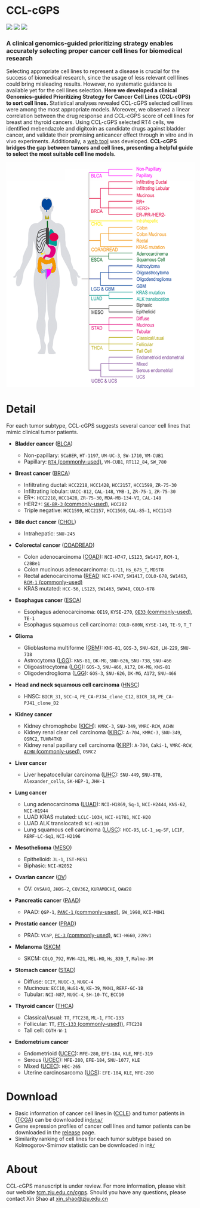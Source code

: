 # CCL-cGPS
<img src='https://img.shields.io/badge/7%2C101-tumor%20patients-brightgreen'> <img src='https://img.shields.io/badge/44-tumor%20subtypes-blue'> <img src='https://img.shields.io/badge/720-cancer%20cell%20lines-yellowgreen'>
### A clinical genomics-guided prioritizing strategy enables accurately selecting proper cancer cell lines for biomedical research

Selecting appropriate cell lines to represent a disease is crucial for the success of biomedical research, since the usage of less relevant cell lines could bring misleading results. However, no systematic guidance is available yet for the cell lines selection. __Here we developed a clinical Genomics-guided Prioritizing Strategy for Cancer Cell Lines (CCL-cGPS) to sort cell lines.__ Statistical analyses revealed CCL-cGPS selected cell lines were among the most appropriate models. Moreover, we observed a linear correlation between the drug response and CCL-cGPS score of cell lines for breast and thyroid cancers. Using CCL-cGPS selected RT4 cells, we identified mebendazole and digitoxin as candidate drugs against bladder cancer, and validate their promising anticancer effect through in vitro and in vivo experiments. Additionally, a [web tool](http:/tcm.zju.edu.cn/cgps) was developed. __CCL-cGPS bridges the gap between tumors and cell lines, presenting a helpful guide to select the most suitable cell line models.__

<img src='https://github.com/ZJUFanLab/CCL-cGPS/blob/master/img/tumor.png' width = "600" height = "600"> 

# Detail
For each tumor subtype, CCL-cGPS suggests several cancer cell lines that mimic clinical tumor patients.

- __Bladder cancer__ ([BLCA](https://github.com/ZJUFanLab/CCL-cGPS/wiki/The-Cancer-Genome-Atlas-(TCGA)))
  - Non-papillary: `SCaBER`, `HT-1197`, `UM-UC-3`, `SW-1710`, `VM-CUB1`
  - Papillary: [`RT4` (commonly-used)](https://github.com/ZJUFanLab/CCL-cGPS/wiki/Commonly-used-cancer-cell-line), `VM-CUB1`, `RT112_84`, `SW_780`

- __Breast cancer__ ([BRCA](https://github.com/ZJUFanLab/CCL-cGPS/wiki/The-Cancer-Genome-Atlas-(TCGA)))
  - Infiltrating ductal: `HCC2218`, `HCC1428`, `HCC2157`, `HCC1599`, `ZR-75-30`
  - Infiltrating lobular: `UACC-812`, `CAL-148`, `YMB-1`, `ZR-75-1`, `ZR-75-30`
  - ER+: `HCC2218`, `HCC1428`, `ZR-75-30`, `MDA-MB-134-VI`, `CAL-148`
  - HER2+: [`SK-BR-3` (commonly-used)](https://github.com/ZJUFanLab/CCL-cGPS/wiki/Commonly-used-cancer-cell-line), `HCC202`
  - Triple negative: `HCC1599`, `HCC2157`, `HCC1569`, `CAL-85-1`, `HCC1143`

- __Bile duct cancer__ ([CHOL](https://github.com/ZJUFanLab/CCL-cGPS/wiki/The-Cancer-Genome-Atlas-(TCGA)))
  - Intrahepatic: `SNU-245`

- __Colorectal cancer__ ([COADREAD](https://github.com/ZJUFanLab/CCL-cGPS/wiki/The-Cancer-Genome-Atlas-(TCGA)))
  - Colon adenocarcinoma ([COAD](https://github.com/ZJUFanLab/CCL-cGPS/wiki/The-Cancer-Genome-Atlas-(TCGA))): `NCI-H747`, `LS123`, `SW1417`, `RCM-1`, `C2BBe1`
  - Colon mucinous adenocarcinoma: `CL-11`, `Hs_675_T`, `MDST8`
  - Rectal adenocarcinoma ([READ](https://github.com/ZJUFanLab/CCL-cGPS/wiki/The-Cancer-Genome-Atlas-(TCGA)): `NCI-H747`, `SW1417`, `COLO-678`, `SW1463`, [`RCM-1` (commonly-used)](https://github.com/ZJUFanLab/CCL-cGPS/wiki/Commonly-used-cancer-cell-line)
  - KRAS mutated: `HCC-56`, `LS123`, `SW1463`, `SW948`, `COLO-678`

- __Esophagus cancer__ ([ESCA](https://github.com/ZJUFanLab/CCL-cGPS/wiki/The-Cancer-Genome-Atlas-(TCGA)))
  - Esophagus adenocarcinoma: `OE19`, `KYSE-270`, [`OE33` (commonly-used)](https://github.com/ZJUFanLab/CCL-cGPS/wiki/Commonly-used-cancer-cell-line), `TE-1`
  - Esophagus squamous cell carcinoma: `COLO-680N`, `KYSE-140`, `TE-9`, `T_T`

- __Glioma__
  - Glioblastoma multiforme ([GBM](https://github.com/ZJUFanLab/CCL-cGPS/wiki/The-Cancer-Genome-Atlas-(TCGA))): `KNS-81`, `GOS-3`, `SNU-626`, `LN-229`, `SNU-738`
  - Astrocytoma ([LGG](https://github.com/ZJUFanLab/CCL-cGPS/wiki/The-Cancer-Genome-Atlas-(TCGA))): `KNS-81`, `DK-MG`, `SNU-626`, `SNU-738`, `SNU-466`
  - Oligoastrocytoma ([LGG](https://github.com/ZJUFanLab/CCL-cGPS/wiki/The-Cancer-Genome-Atlas-(TCGA))): `GOS-3`, `SNU-466`, `A172`, `DK-MG`, `KNS-81`
  - Oligodendroglioma ([LGG](https://github.com/ZJUFanLab/CCL-cGPS/wiki/The-Cancer-Genome-Atlas-(TCGA))): `GOS-3`, `SNU-626`, `DK-MG`, `A172`, `SNU-466`

- __Head and neck squamous cell carcinoma__ ([HNSC](https://github.com/ZJUFanLab/CCL-cGPS/wiki/The-Cancer-Genome-Atlas-(TCGA)))
  - HNSC: `BICR_31`, `SCC-4`, `PE_CA-PJ34_clone_C12`, `BICR_18`, `PE_CA-PJ41_clone_D2`

- __Kidney cancer__
  - Kidney chromophobe ([KICH](https://github.com/ZJUFanLab/CCL-cGPS/wiki/The-Cancer-Genome-Atlas-(TCGA))): `KMRC-3`, `SNU-349`, `VMRC-RCW`, `ACHN`
  - Kidney renal clear cell carcinoma ([KIRC](https://github.com/ZJUFanLab/CCL-cGPS/wiki/The-Cancer-Genome-Atlas-(TCGA))): `A-704`, `KMRC-3`, `SNU-349`, `OSRC2`, `TUHR4TKB`
  - Kidney renal papillary cell carcinoma ([KIRP](https://github.com/ZJUFanLab/CCL-cGPS/wiki/The-Cancer-Genome-Atlas-(TCGA))): `A-704`, `Caki-1`, `VMRC-RCW`, [`ACHN` (commonly-used)](https://github.com/ZJUFanLab/CCL-cGPS/wiki/Commonly-used-cancer-cell-line), `OSRC2`

- __Liver cancer__
  - Liver hepatocellular carcinoma ([LIHC](https://github.com/ZJUFanLab/CCL-cGPS/wiki/The-Cancer-Genome-Atlas-(TCGA))): `SNU-449`, `SNU-878`, `Alexander_cells`, `SK-HEP-1`, `JHH-1`

- __Lung cancer__
  - Lung adenocarcinoma ([LUAD](https://github.com/ZJUFanLab/CCL-cGPS/wiki/The-Cancer-Genome-Atlas-(TCGA))): `NCI-H1869`, `Sq-1`, `NCI-H2444`, `KNS-62`, `NCI-H1944`
  - LUAD KRAS mutated: `LCLC-103H`, `NCI-H1781`, `NCI-H20`
  - LUAD ALK translocated: `NCI-H2110`
  - Lung squamous cell carcinoma ([LUSC](https://github.com/ZJUFanLab/CCL-cGPS/wiki/The-Cancer-Genome-Atlas-(TCGA))): `HCC-95`, `LC-1_sq-SF`, `LC1F`, `RERF-LC-Sq1`, `NCI-H2196`

- __Mesothelioma__ ([MESO](https://github.com/ZJUFanLab/CCL-cGPS/wiki/The-Cancer-Genome-Atlas-(TCGA)))
  - Epithelioid: `JL-1`, `IST-MES1`
  - Biphasic: `NCI-H2052`

- __Ovarian cancer__ ([OV](https://github.com/ZJUFanLab/CCL-cGPS/wiki/The-Cancer-Genome-Atlas-(TCGA)))
  - OV: `OVSAHO`, `JHOS-2`, `COV362`, `KURAMOCHI`, `OAW28`

- __Pancreatic cancer__ ([PAAD](https://github.com/ZJUFanLab/CCL-cGPS/wiki/The-Cancer-Genome-Atlas-(TCGA)))
  - PAAD: `QGP-1`, [`PANC-1` (commonly-used)](https://github.com/ZJUFanLab/CCL-cGPS/wiki/Commonly-used-cancer-cell-line), `SW_1990`, `KCI-MOH1`

- __Prostatic cancer__ ([PRAD](https://github.com/ZJUFanLab/CCL-cGPS/wiki/The-Cancer-Genome-Atlas-(TCGA)))
  - PRAD: `VCaP`, [`PC-3` (commonly-used)](https://github.com/ZJUFanLab/CCL-cGPS/wiki/Commonly-used-cancer-cell-line), `NCI-H660`, `22Rv1`

- __Melanoma__ ([SKCM](https://github.com/ZJUFanLab/CCL-cGPS/wiki/The-Cancer-Genome-Atlas-(TCGA))
  - SKCM: `COLO_792`, `RVH-421`, `MEL-HO`, `Hs_839_T`, `Malme-3M`

- __Stomach cancer__ ([STAD](https://github.com/ZJUFanLab/CCL-cGPS/wiki/The-Cancer-Genome-Atlas-(TCGA)))
  - Diffuse: `GCIY`, `NUGC-3`, `NUGC-4`
  - Mucinous: `ECC10`, `HuG1-N`, `KE-39`, `MKN1`, `RERF-GC-1B`
  - Tubular: `NCI-N87`, `NUGC-4`, `SH-10-TC`, `ECC10`

- __Thyroid cancer__ ([THCA](https://github.com/ZJUFanLab/CCL-cGPS/wiki/The-Cancer-Genome-Atlas-(TCGA)))
  - Classical/usual: `TT`, `FTC238`, `ML-1`, `FTC-133`
  - Follicular: `TT`, [`FTC-133` (commonly-used))](https://github.com/ZJUFanLab/CCL-cGPS/wiki/Commonly-used-cancer-cell-line), `FTC238`
  - Tall cell: `CGTH-W-1`

- __Endometrium cancer__
  - Endometrioid ([UCEC](https://github.com/ZJUFanLab/CCL-cGPS/wiki/The-Cancer-Genome-Atlas-(TCGA))): `MFE-280`, `EFE-184`, `KLE`, `MFE-319`
  - Serous ([UCEC](https://github.com/ZJUFanLab/CCL-cGPS/wiki/The-Cancer-Genome-Atlas-(TCGA))): `MFE-280`, `EFE-184`, `SNU-1077`, `KLE`
  - Mixed ([UCEC](https://github.com/ZJUFanLab/CCL-cGPS/wiki/The-Cancer-Genome-Atlas-(TCGA))): `HEC-265`
  - Uterine carcinosarcoma ([UCS](https://github.com/ZJUFanLab/CCL-cGPS/wiki/The-Cancer-Genome-Atlas-(TCGA))): `EFE-184`, `KLE`, `MFE-280`

# Download
- Basic information of cancer cell lines in ([CCLE](https://portals.broadinstitute.org/ccle)) and tumor patients in ([TCGA](https://portal.gdc.cancer.gov/)) can be downloaded in[`data/`](https://github.com/ZJUFanLab/CCL-cGPS/tree/master/data) 
- Gene expression profiles of cancer cell lines and tumor patients can be downloaded in the [release](https://github.com/ZJUFanLab/CCL-cGPS/releases) page.
- Similarity ranking of cell lines for each tumor subtype based on Kolmogorov-Smirnov statistic can be downloaded in in[`R/`](https://github.com/ZJUFanLab/CCL-cGPS/tree/master/R)



# About

CCL-cGPS manuscript is under review. For more information, please visit our website [tcm.zju.edu.cn/cgps](http://tcm.zju.edu.cn/cgps/). Should you have any questions, please contact Xin Shao at xin_shao@zju.edu.cn




